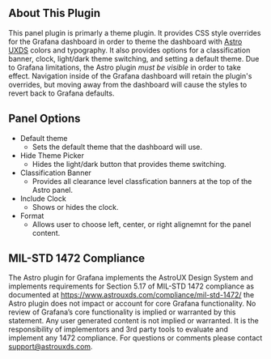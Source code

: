 ## About This Plugin

This panel plugin is primarly a theme plugin. It provides CSS style overrides for the Grafana dashboard in order to theme the dashboard with [Astro UXDS](https://www.astrouxds.com) colors and typography. It also provides options for a classification banner, clock, light/dark theme switching, and setting a default theme. Due to Grafana limitations, the Astro plugin _must be visible_ in order to take effect. Navigation inside of the Grafana dashboard will retain the plugin's overrides, but moving away from the dashboard will cause the styles to revert back to Grafana defaults.

## Panel Options

- Default theme
  - Sets the default theme that the dashboard will use.
- Hide Theme Picker
  - Hides the light/dark button that provides theme switching.
- Classification Banner
  - Provides all clearance level classfication banners at the top of the Astro panel.
- Include Clock
  - Shows or hides the clock.
- Format
  - Allows user to choose left, center, or right alignemnt for the panel content.

## MIL-STD 1472 Compliance

The Astro plugin for Grafana implements the AstroUX Design System and implements requirements for Section 5.17 of MIL-STD 1472 compliance as documented at https://www.astrouxds.com/compliance/mil-std-1472/ the Astro plugin does not impact or account for core Grafana functionality. No review of Grafana’s core functionality is implied or warranted by this statement. Any user generated content is not implied or warranted. It is the responsibility of implementors and 3rd party tools to evaluate and implement any 1472 compliance. For questions or comments please contact support@astrouxds.com.
